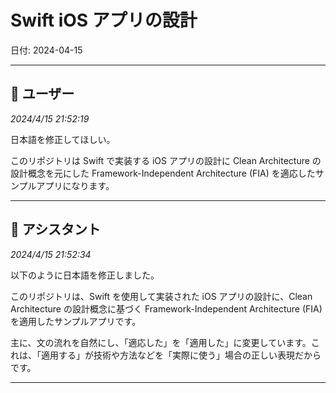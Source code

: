 # Swift iOS アプリの設計

日付: 2024-04-15

---

## 👤 ユーザー
*2024/4/15 21:52:19*

日本語を修正してほしい。

このリポジトリは Swift で実装する iOS アプリの設計に Clean Architecture の設計概念を元にした Framework-Independent Architecture (FIA) を適応したサンプルアプリになります。

---

## 🤖 アシスタント
*2024/4/15 21:52:34*

以下のように日本語を修正しました。

このリポジトリは、Swift を使用して実装された iOS アプリの設計に、Clean Architecture の設計概念に基づく Framework-Independent Architecture (FIA) を適用したサンプルアプリです。

主に、文の流れを自然にし、「適応した」を「適用した」に変更しています。これは、「適用する」が技術や方法などを「実際に使う」場合の正しい表現だからです。

---
